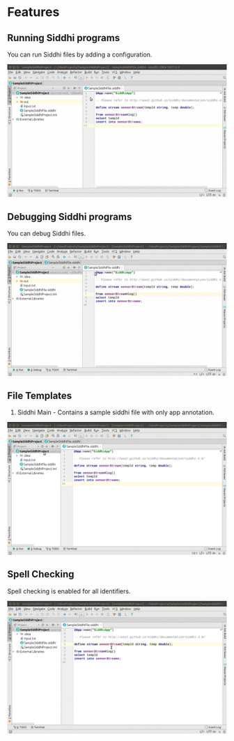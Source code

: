# Features

## Running Siddhi programs 

You can run Siddhi files by adding a configuration.

![alt text](images/RunConfig.gif)

## Debugging Siddhi programs 

You can debug Siddhi files.

![alt text](images/DebugSupport.gif)

## File Templates

1) Siddhi Main - Contains a sample siddhi file with only app annotation.

![alt text](images/FileTemplates.gif)

## Spell Checking

Spell checking is enabled for all identifiers.

![alt text](images/SpellChecking.gif)
